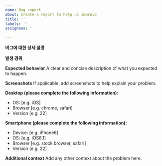```yaml
---
name: Bug report
about: Create a report to help us improve
title: ''
labels: ''
assignees: ''

---
```


**버그에 대한 상세  설명**
<!--어떤 버그인지 상세히 설명해주세요.-->

**발생 경위**


**Expected behavior**
A clear and concise description of what you expected to happen.

**Screenshots**
If applicable, add screenshots to help explain your problem.

**Desktop (please complete the following information):**
 - OS: [e.g. iOS]
 - Browser [e.g. chrome, safari]
 - Version [e.g. 22]

**Smartphone (please complete the following information):**
 - Device: [e.g. iPhone6]
 - OS: [e.g. iOS8.1]
 - Browser [e.g. stock browser, safari]
 - Version [e.g. 22]

**Additional context**
Add any other context about the problem here.
